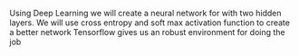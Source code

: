 
Using Deep Learning we will create a neural network for with two hidden layers.
We will use cross entropy and soft max activation function to create a better network
Tensorflow gives us an robust environment for doing the job
